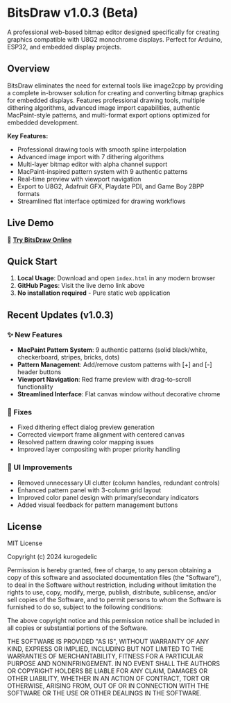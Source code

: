 # BitsDraw v1.0.3 (Beta)

A professional web-based bitmap editor designed specifically for creating graphics compatible with U8G2 monochrome displays. Perfect for Arduino, ESP32, and embedded display projects.

## Overview

BitsDraw eliminates the need for external tools like image2cpp by providing a complete in-browser solution for creating and converting bitmap graphics for embedded displays. Features professional drawing tools, multiple dithering algorithms, advanced image import capabilities, authentic MacPaint-style patterns, and multi-format export options optimized for embedded development.

**Key Features:**
- Professional drawing tools with smooth spline interpolation
- Advanced image import with 7 dithering algorithms
- Multi-layer bitmap editor with alpha channel support
- MacPaint-inspired pattern system with 9 authentic patterns
- Real-time preview with viewport navigation
- Export to U8G2, Adafruit GFX, Playdate PDI, and Game Boy 2BPP formats
- Streamlined flat interface optimized for drawing workflows

## Live Demo

🎨 **[Try BitsDraw Online](https://kurogedelic.github.io/BitsDraw/)**

## Quick Start

1. **Local Usage**: Download and open `index.html` in any modern browser
2. **GitHub Pages**: Visit the live demo link above
3. **No installation required** - Pure static web application

## Recent Updates (v1.0.3)

### ✨ New Features
- **MacPaint Pattern System**: 9 authentic patterns (solid black/white, checkerboard, stripes, bricks, dots)
- **Pattern Management**: Add/remove custom patterns with [+] and [-] header buttons
- **Viewport Navigation**: Red frame preview with drag-to-scroll functionality
- **Streamlined Interface**: Flat canvas window without decorative chrome

### 🐛 Fixes
- Fixed dithering effect dialog preview generation
- Corrected viewport frame alignment with centered canvas
- Resolved pattern drawing color mapping issues
- Improved layer compositing with proper priority handling

### 🎨 UI Improvements
- Removed unnecessary UI clutter (column handles, redundant controls)
- Enhanced pattern panel with 3-column grid layout
- Improved color panel design with primary/secondary indicators
- Added visual feedback for pattern management buttons

## License

MIT License

Copyright (c) 2024 kurogedelic

Permission is hereby granted, free of charge, to any person obtaining a copy
of this software and associated documentation files (the "Software"), to deal
in the Software without restriction, including without limitation the rights
to use, copy, modify, merge, publish, distribute, sublicense, and/or sell
copies of the Software, and to permit persons to whom the Software is
furnished to do so, subject to the following conditions:

The above copyright notice and this permission notice shall be included in all
copies or substantial portions of the Software.

THE SOFTWARE IS PROVIDED "AS IS", WITHOUT WARRANTY OF ANY KIND, EXPRESS OR
IMPLIED, INCLUDING BUT NOT LIMITED TO THE WARRANTIES OF MERCHANTABILITY,
FITNESS FOR A PARTICULAR PURPOSE AND NONINFRINGEMENT. IN NO EVENT SHALL THE
AUTHORS OR COPYRIGHT HOLDERS BE LIABLE FOR ANY CLAIM, DAMAGES OR OTHER
LIABILITY, WHETHER IN AN ACTION OF CONTRACT, TORT OR OTHERWISE, ARISING FROM,
OUT OF OR IN CONNECTION WITH THE SOFTWARE OR THE USE OR OTHER DEALINGS IN THE
SOFTWARE.